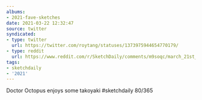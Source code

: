 ```yaml
---
albums:
- 2021-fave-sketches
date: 2021-03-22 12:32:47
source: twitter
syndicated:
- type: twitter
  url: https://twitter.com/roytang/statuses/1373975944654770179/
- type: reddit
  url: https://www.reddit.com/r/SketchDaily/comments/m9soqc/march_21st_osaka_japan/grszo94/
tags:
- sketchdaily
- '2021'
---
```


Doctor Octopus enjoys some takoyaki #sketchdaily 80/365